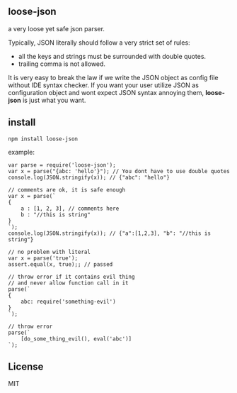 loose-json
-------

a very loose yet safe json parser.

Typically, JSON literally should follow a very strict set of rules:

- all the keys and strings must be surrounded with double quotes.
- trailing comma is not allowed.

It is very easy to break the law if we write the JSON object as config file without IDE syntax checker. If you want your user utilize JSON as configuration object and wont expect JSON syntax annoying them, __loose-json__ is just what you want.

install
-----

```
npm install loose-json
```

example:

```
var parse = require('loose-json');
var x = parse("{abc: 'hello'}"); // You dont have to use double quotes
console.log(JSON.stringify(x)); // {"abc": "hello"}

// comments are ok, it is safe enough
var x = parse(`
{
    a : [1, 2, 3], // comments here
    b : "//this is string"
}
`);
console.log(JSON.stringify(x)); // {"a":[1,2,3], "b": "//this is string"}

// no problem with literal
var x = parse('true');
assert.equal(x, true);; // passed

// throw error if it contains evil thing
// and never allow function call in it
parse(`
{
    abc: require('something-evil')
}
`);

// throw error
parse(`
    [do_some_thing_evil(), eval('abc')]
`);

```

License
----
MIT
